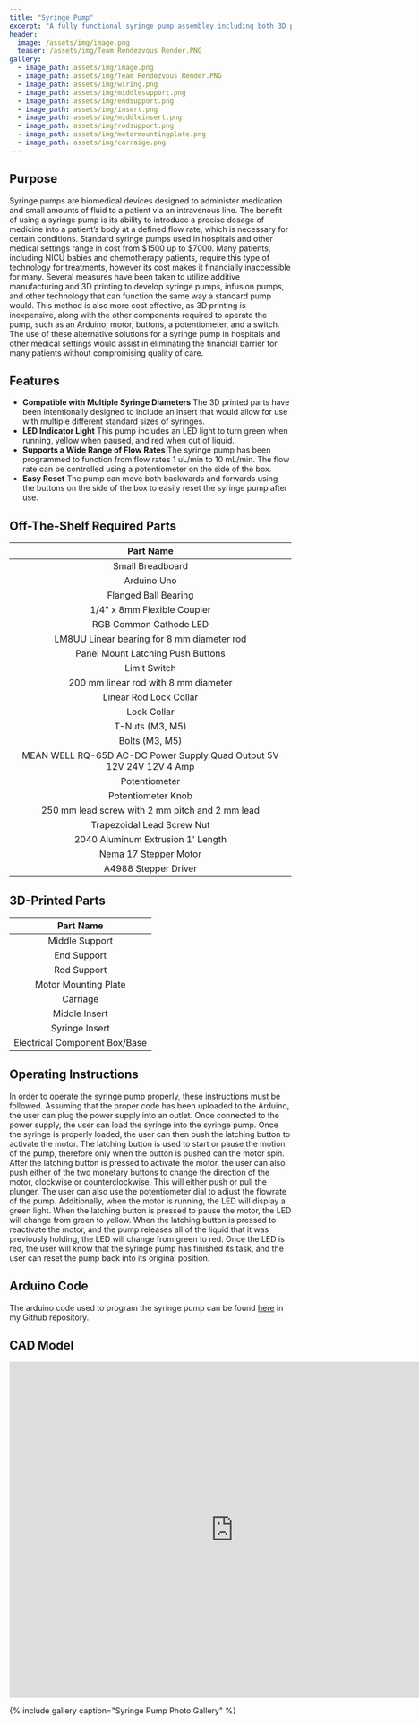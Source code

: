```yaml
---
title: "Syringe Pump"
excerpt: "A fully functional syringe pump assembley including both 3D printed and manufactured off-the-shelf parts that is capable of flow rates from 1 uL/min to 10 mL/min."
header:
  image: /assets/img/image.png
  teaser: /assets/img/Team Rendezvous Render.PNG
gallery:
  - image_path: assets/img/image.png
  - image_path: assets/img/Team Rendezvous Render.PNG
  - image_path: assets/img/wiring.png
  - image_path: assets/img/middlesupport.png
  - image_path: assets/img/endsupport.png
  - image_path: assets/img/insert.png
  - image_path: assets/img/middleinsert.png
  - image_path: assets/img/rodsupport.png
  - image_path: assets/img/motormountingplate.png
  - image_path: assets/img/carraige.png
---
```


## Purpose

Syringe pumps are biomedical devices designed to administer medication and small amounts of fluid to a patient via an intravenous line. The benefit of using a syringe pump is its ability to introduce a precise dosage of medicine into a patient’s body at a defined flow rate, which is necessary for certain conditions. Standard syringe pumps used in hospitals and other medical settings range in cost from $1500 up to $7000. Many patients, including NICU babies and chemotherapy patients, require this type of technology for treatments, however its cost makes it financially inaccessible for many. Several measures have been taken to utilize additive manufacturing and 3D printing to develop syringe pumps, infusion pumps, and other technology that can function the same way a standard pump would. This method is also more cost effective, as 3D printing is inexpensive, along with the other components required to operate the pump, such as an Arduino, motor, buttons, a potentiometer, and a switch. The use of these alternative solutions for a syringe pump in hospitals and other medical settings would assist in eliminating the financial barrier for many patients without compromising quality of care.

## Features

* **Compatible with Multiple Syringe Diameters** The 3D printed parts have been intentionally designed to include an insert that would allow for use with multiple different standard sizes of syringes.
* **LED Indicator Light** This pump includes an LED light to turn green when running, yellow when paused, and red when out of liquid.
* **Supports a Wide Range of Flow Rates** The syringe pump has been programmed to function from flow rates 1 uL/min to 10 mL/min. The flow rate can be controlled using a potentiometer on the side of the box.
* **Easy Reset** The pump can move both backwards and forwards using the buttons on the side of the box to easily reset the syringe pump after use.

## Off-The-Shelf Required Parts

| Part Name | 
|:------------------------------------------------------------------------------:|
| Small Breadboard |
| Arduino Uno |
| Flanged Ball Bearing |
| 1/4" x 8mm Flexible Coupler |
| RGB Common Cathode LED |
| LM8UU Linear bearing for 8 mm diameter rod |
| Panel Mount Latching Push Buttons |
| Limit Switch |
| 200 mm linear rod with 8 mm diameter |
| Linear Rod Lock Collar |
| Lock Collar |
| T-Nuts (M3, M5) |
| Bolts (M3, M5) |
| MEAN WELL RQ-65D AC-DC Power Supply Quad Output 5V 12V 24V 12V 4 Amp |
| Potentiometer |
| Potentiometer Knob |
| 250 mm lead screw with 2 mm pitch and 2 mm lead |
| Trapezoidal Lead Screw Nut |
| 2040 Aluminum Extrusion 1' Length |
| Nema 17 Stepper Motor |
| A4988 Stepper Driver |

## 3D-Printed Parts

| Part Name |
|:------------------------------------------------------------------------------:|
| Middle Support |
| End Support |
| Rod Support |
| Motor Mounting Plate |
| Carriage |
| Middle Insert |
| Syringe Insert |
| Electrical Component Box/Base |

## Operating Instructions

In order to operate the syringe pump properly, these instructions must be followed. Assuming that the proper code has been uploaded to the Arduino, the user can plug the power supply into an outlet. Once connected to the power supply, the user can load the syringe into the  syringe pump. Once the syringe is properly loaded, the user can then push the latching button to activate the motor. The latching button is used to start or pause the motion of the pump, therefore only when the button is pushed can the motor spin. After the latching button is pressed to activate the motor, the user can also push either of the two monetary buttons to change the direction of the motor, clockwise or counterclockwise. This will either push or pull the plunger. The user can also use the potentiometer dial to adjust the flowrate of the pump. Additionally, when the motor is running, the LED will display a green light. When the latching button is pressed to pause the motor, the LED will change from green to yellow. When the latching button is pressed to reactivate the motor, and the pump releases all of the liquid that it was previously holding, the LED will change from green to red. Once the LED is red, the user will know that the syringe pump has finished its task, and the user can reset the pump back into its original position.

## Arduino Code
The arduino code used to program the syringe pump can be found [here](https://github.com/brookebyrne/SyringPumpArduino/blob/main/code) in my Github repository.

## CAD Model

<iframe src="https://vanderbilt643.autodesk360.com/shares/public/SH512d4QTec90decfa6e66b6ac86d6a05dc1?mode=embed" width="800" height="600" allowfullscreen="true" webkitallowfullscreen="true" mozallowfullscreen="true"  frameborder="0"></iframe>

{% include gallery caption="Syringe Pump Photo Gallery" %}
